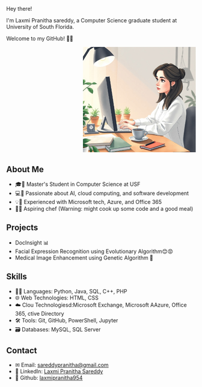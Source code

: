 
Hey there!

I'm Laxmi Pranitha sareddy, a Computer Science graduate student at University of South Florida. 

Welcome to my GitHub! 👩‍💻
<p align="right">
  <img src="https://github.com/laxmipranitha954/laxmipranitha/blob/main/images/image.jpeg?raw=true" width="300" />
</p>

## About Me
- 🎓🩷 Master's Student in Computer Science at USF
- 💻👾 Passionate about AI, cloud computing, and software development
- 💡🌱 Experienced with Microsoft tech, Azure, and Office 365
- 🧑‍🫕 Aspiring chef (Warning: might cook up some code and a good meal)

## Projects
- DocInsight 📊
- Facial Expression Recognition using Evolutionary Algorithm😊😡
- Medical Image Enhancement using Genetic Algorithm 🏥

## Skills
- 🧑‍💻 Languages: Python, Java, SQL, C++, PHP
- 🌐 Web Technologies: HTML, CSS
- ☁️ Clou Technologiesd:Microsoft Exchange, Microsoft AAzure, Office 365, ctive Directory
- 🛠️ Tools: Git, GitHub, PowerShell, Jupyter
- 🗃️ Databases: MySQL, SQL Server

## Contact
- ✉ Email: [sareddypranitha@gmail.com](mailto:sareddypranitha@gmail.com)
- 🔗 LinkedIn: [Laxmi Pranitha Sareddy](https://www.linkedin.com/in/laxmi-pranitha-sareddy/)
- 🧑‍ Github: [laxmipranitha954](https://github.com/laxmipranitha954)

